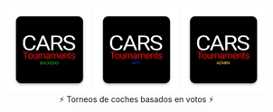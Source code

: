 <div align="center">
  <img src="./icon-backend-readme.png" width="150" />
  <img src="./icon-app-readme.png" width="150" />
  <img src="./icon-admin-readme.png" width="150" />
</div>
<div align="center">
  ⚡️ Torneos de coches basados en votos ⚡️
<br />
</div>
